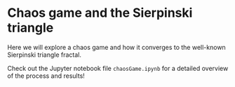 # Chaos game and the Sierpinski triangle

Here we will explore a chaos game and how it converges to the well-known Sierpinski triangle fractal.

Check out the Jupyter notebook file `chaosGame.ipynb` for a detailed overview of the process and results!
